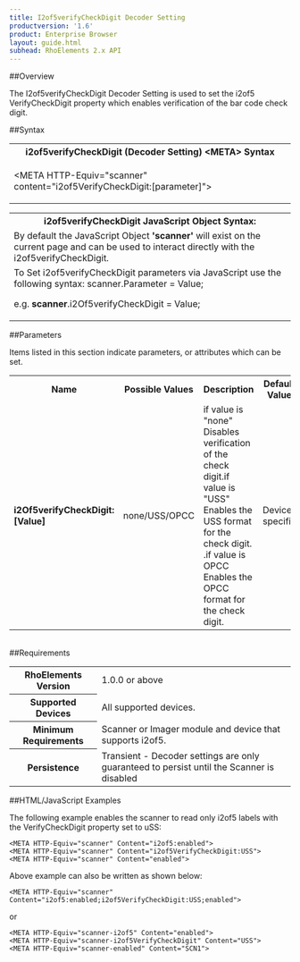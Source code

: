 ```yaml
---
title: I2of5verifyCheckDigit Decoder Setting
productversion: '1.6'
product: Enterprise Browser
layout: guide.html
subhead: RhoElements 2.x API
---
```


##Overview

The I2of5verifyCheckDigit Decoder Setting is used to set the i2of5 VerifyCheckDigit property which enables verification of the bar code check digit.

##Syntax

<table class="re-table"><tr><th class="tableHeading">i2of5verifyCheckDigit (Decoder Setting) &lt;META&gt; Syntax
</th></tr><tr><td class="clsSyntaxCells clsOddRow"><p>&lt;META HTTP-Equiv="scanner" content="i2of5VerifyCheckDigit:[parameter]"&gt;</p></td></tr></table>
<table class="re-table"><tr><th class="tableHeading">i2of5verifyCheckDigit JavaScript Object Syntax:</th></tr><tr><td class="clsSyntaxCells clsOddRow">
By default the JavaScript Object <b>'scanner'</b> will exist on the current page and can be used to interact directly with the i2of5verifyCheckDigit.
</td></tr><tr><td class="clsSyntaxCells clsEvenRow">
To Set i2of5verifyCheckDigit parameters via JavaScript use the following syntax: scanner.Parameter = Value;
<P />e.g. <b>scanner</b>.i2Of5verifyCheckDigit = Value;
</td></tr></table>

##Parameters


Items listed in this section indicate parameters, or attributes which can be set.
<table class="re-table"><col width="20%" /><col width="20%" /><col width="38%" /><col width="22%" /><tr><th class="tableHeading">Name</th><th class="tableHeading">Possible Values</th><th class="tableHeading">Description</th><th class="tableHeading">Default Value</th></tr><tr><td class="clsSyntaxCells clsOddRow"><b>i2Of5verifyCheckDigit:[Value]
</b></td><td class="clsSyntaxCells clsOddRow">none/USS/OPCC</td><td class="clsSyntaxCells clsOddRow">if value is "none" Disables verification of the check digit.if value is "USS" Enables the USS format for the check digit.
                                .if value is OPCC Enables the OPCC format for the check digit. </td><td class="clsSyntaxCells clsOddRow">Device specific</td></tr></table>
<table class="re-table"><col width="78%" /><col width="8%" /><col width="1%" /><col width="5%" /><col width="1%" /><col width="5%" /><col width="2%" /></table>





##Requirements

<table class="re-table"><tr><th class="tableHeading">RhoElements Version</th><td class="clsSyntaxCell clsEvenRow">1.0.0 or above
</td></tr><tr><th class="tableHeading">Supported Devices</th><td class="clsSyntaxCell clsOddRow">All supported devices.</td></tr><tr><th class="tableHeading">Minimum Requirements</th><td class="clsSyntaxCell clsOddRow">Scanner or Imager module and device that supports i2of5.</td></tr><tr><th class="tableHeading">Persistence</th><td class="clsSyntaxCell clsEvenRow">Transient - Decoder settings are only guaranteed to persist until the Scanner is disabled</td></tr></table>


##HTML/JavaScript Examples

The following example enables the scanner to read only i2of5 labels with the VerifyCheckDigit property set to uSS:

	<META HTTP-Equiv="scanner" Content="i2of5:enabled">
	<META HTTP-Equiv="scanner" Content="i2of5VerifyCheckDigit:USS">
	<META HTTP-Equiv="scanner" Content="enabled">
	
Above example can also be written as shown below:

	<META HTTP-Equiv="scanner" Content="i2of5:enabled;i2of5VerifyCheckDigit:USS;enabled">
	
or

	<META HTTP-Equiv="scanner-i2of5" Content="enabled">
	<META HTTP-Equiv="scanner-i2of5VerifyCheckDigit" Content="USS">
	<META HTTP-Equiv="scanner-enabled" Content="SCN1">
	





